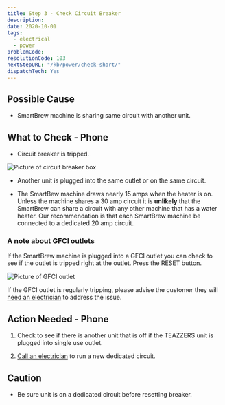 ```yaml
---
title: Step 3 - Check Circuit Breaker
description:
date: 2020-10-01
tags:
  - electrical
  - power
problemCode: 
resolutionCode: 103
nextStepURL: "/kb/power/check-short/"
dispatchTech: Yes
---
```

## Possible Cause

- SmartBrew machine is sharing same circuit with another unit.

## What to Check - Phone

- Circuit breaker is tripped.

![Picture of circuit breaker box](/images/reset_breaker.jpg)

- Another unit is plugged into the same outlet or on the same circuit.

- The SmartBew machine draws nearly 15 amps when the heater is on. Unless the machine shares a 30 amp circuit it is **unlikely** that the SmartBrew can share a circuit with any other machine that has a water heater.  Our recommendation is that each SmartBrew machine be connected to a dedicated 20 amp circuit.

### A note about GFCI outlets

If the SmartBrew machine is plugged into a GFCI outlet you can check to see if the outlet is tripped right at the outlet.  Press the RESET button.

![Picture of GFCI outlet](/images/gfci_reset_outlet.jpg)

If the GFCI outlet is regularly tripping, please advise the customer they will [need an electrician](/kb/power/needs-electrician/) to address the issue.

## Action Needed - Phone

1) Check to see if there is another unit that is off if the TEAZZERS unit is plugged into single use outlet.  

2) [Call an electrician](/kb/power/needs-electrician/) to run a new dedicated circuit.

## Caution

- Be sure unit is on a dedicated circuit before resetting breaker.
 